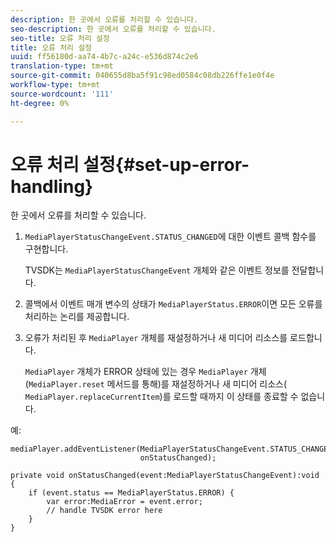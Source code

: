 ```yaml
---
description: 한 곳에서 오류를 처리할 수 있습니다.
seo-description: 한 곳에서 오류를 처리할 수 있습니다.
seo-title: 오류 처리 설정
title: 오류 처리 설정
uuid: ff56180d-aa74-4b7c-a24c-e536d874c2e6
translation-type: tm+mt
source-git-commit: 040655d8ba5f91c98ed0584c08db226ffe1e0f4e
workflow-type: tm+mt
source-wordcount: '111'
ht-degree: 0%

---
```



# 오류 처리 설정{#set-up-error-handling}

한 곳에서 오류를 처리할 수 있습니다.

1. `MediaPlayerStatusChangeEvent.STATUS_CHANGED`에 대한 이벤트 콜백 함수를 구현합니다.

   TVSDK는 `MediaPlayerStatusChangeEvent` 개체와 같은 이벤트 정보를 전달합니다.
1. 콜백에서 이벤트 매개 변수의 상태가 `MediaPlayerStatus.ERROR`이면 모든 오류를 처리하는 논리를 제공합니다.
1. 오류가 처리된 후 `MediaPlayer` 개체를 재설정하거나 새 미디어 리소스를 로드합니다.

   `MediaPlayer` 개체가 ERROR 상태에 있는 경우 `MediaPlayer` 개체(`MediaPlayer.reset` 메서드를 통해)를 재설정하거나 새 미디어 리소스( `MediaPlayer.replaceCurrentItem`)를 로드할 때까지 이 상태를 종료할 수 없습니다.

<!--<a id="example_49FF225E92EA494AA06B2E5F26101F4C"></a>-->

예:

```
mediaPlayer.addEventListener(MediaPlayerStatusChangeEvent.STATUS_CHANGED,  
                             onStatusChanged); 
 
private void onStatusChanged(event:MediaPlayerStatusChangeEvent):void { 
    if (event.status == MediaPlayerStatus.ERROR) { 
        var error:MediaError = event.error; 
        // handle TVSDK error here 
    } 
} 
```

